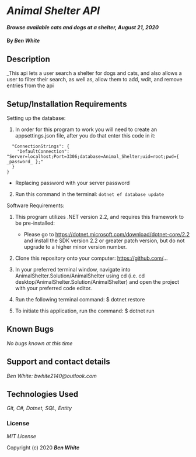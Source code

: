 # _Animal Shelter API_

#### _Browse available cats and dogs at a shelter, August 21, 2020_

#### By _**Ben White**_

## Description

_This api lets a user search a shelter for dogs and cats, and also allows a user to filter their search, as well as, allow them to add, wdit, and remove entries from the api

## Setup/Installation Requirements

Setting up the database:

1. In order for this program to work you will need to create an appsettings.json file, after you do that enter this code in it:

  ```{
    "ConnectionStrings": {
      "DefaultConnection": "Server=localhost;Port=3306;database=Animal_Shelter;uid=root;pwd={ _password_ };"
    }
  }
  ```
  * Replacing password with your server password

2. Run this command in the terminal: `dotnet ef database update`

Software Requirements:

1. This program utilizes .NET version 2.2, and requires this framework to be pre-installed:
    * Please go to https://dotnet.microsoft.com/download/dotnet-core/2.2 and install the SDK version 2.2 or
      greater patch version, but do not upgrade to a higher minor version number.

2. Clone this repository onto your computer: https://github.com/...

3. In your preferred terminal window, navigate into AnimalShelter.Solution/AnimalShelter using cd (i.e. cd
   desktop/AnimalShelter.Solution/AnimalShelter) and open the project with your preferred code editor.

4. Run the following terminal command: $ dotnet restore

5. To initiate this application, run the command: $ dotnet run



## Known Bugs

_No bugs known at this time_

## Support and contact details

_Ben White: bwhite2140@outlook.com_

## Technologies Used

_Git, C#, Dotnet, SQL, Entity_

### License

*MIT License*

Copyright (c) 2020 **_Ben White_**